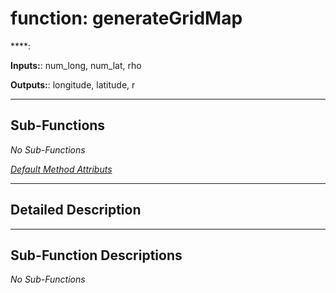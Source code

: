 # function: generateGridMap

****: 

**Inputs:**: num_long, num_lat, rho

**Outputs:**: longitude, latitude, r

 ***

## Sub-Functions

*No Sub-Functions*

[*Default Method Attributs*](https://www.mathworks.com/help/matlab/matlab_oop/method-attributes.html)

 ***

## Detailed Description



 ***

## Sub-Function Descriptions

*No Sub-Functions*